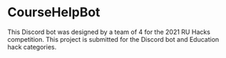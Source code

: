 # CourseHelpBot
This Discord bot was designed by a team of 4 for the 2021 RU Hacks competition. This project is submitted for the Discord bot and Education hack categories.
